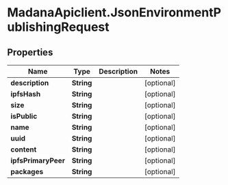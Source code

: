 # MadanaApiclient.JsonEnvironmentPublishingRequest

## Properties

Name | Type | Description | Notes
------------ | ------------- | ------------- | -------------
**description** | **String** |  | [optional] 
**ipfsHash** | **String** |  | [optional] 
**size** | **String** |  | [optional] 
**isPublic** | **String** |  | [optional] 
**name** | **String** |  | [optional] 
**uuid** | **String** |  | [optional] 
**content** | **String** |  | [optional] 
**ipfsPrimaryPeer** | **String** |  | [optional] 
**packages** | **String** |  | [optional] 


